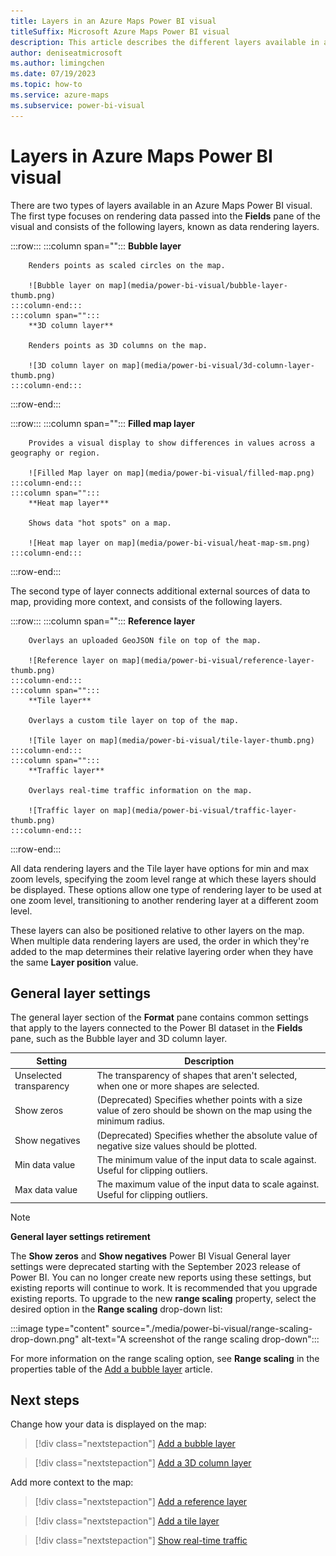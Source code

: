 ```yaml
---
title: Layers in an Azure Maps Power BI visual
titleSuffix: Microsoft Azure Maps Power BI visual
description: This article describes the different layers available in an Azure Maps Power BI visual.
author: deniseatmicrosoft
ms.author: limingchen
ms.date: 07/19/2023
ms.topic: how-to
ms.service: azure-maps
ms.subservice: power-bi-visual
---
```


# Layers in Azure Maps Power BI visual

There are two types of layers available in an Azure Maps Power BI visual. The first type focuses on rendering data passed into the **Fields** pane of the visual and consists of the following layers, known as data rendering layers.

:::row:::
    :::column span="":::
        **Bubble layer**

        Renders points as scaled circles on the map.

        ![Bubble layer on map](media/power-bi-visual/bubble-layer-thumb.png)
    :::column-end:::
    :::column span="":::
        **3D column layer**

        Renders points as 3D columns on the map.

        ![3D column layer on map](media/power-bi-visual/3d-column-layer-thumb.png)
    :::column-end:::
:::row-end:::

:::row:::
    :::column span="":::
        **Filled map layer**

        Provides a visual display to show differences in values across a geography or region.

        ![Filled Map layer on map](media/power-bi-visual/filled-map.png)
    :::column-end:::
    :::column span="":::
        **Heat map layer**

        Shows data "hot spots" on a map.
        
        ![Heat map layer on map](media/power-bi-visual/heat-map-sm.png)
    :::column-end:::
:::row-end:::

The second type of layer connects additional external sources of data to map, providing more context, and consists of the following layers.

:::row:::
    :::column span="":::
        **Reference layer**

        Overlays an uploaded GeoJSON file on top of the map.

        ![Reference layer on map](media/power-bi-visual/reference-layer-thumb.png)
    :::column-end:::
    :::column span="":::
        **Tile layer**

        Overlays a custom tile layer on top of the map.
        
        ![Tile layer on map](media/power-bi-visual/tile-layer-thumb.png)
    :::column-end:::
    :::column span="":::
        **Traffic layer**

        Overlays real-time traffic information on the map.
        
        ![Traffic layer on map](media/power-bi-visual/traffic-layer-thumb.png)
    :::column-end:::
:::row-end:::

All data rendering layers and the Tile layer have options for min and max zoom levels, specifying the zoom level range at which these layers should be displayed. These options allow one type of rendering layer to be used at one zoom level, transitioning to another rendering layer at a different zoom level.

These layers can also be positioned relative to other layers on the map. When multiple data rendering layers are used, the order in which they're added to the map determines their relative layering order when they have the same **Layer position** value.

## General layer settings

The general layer section of the **Format** pane contains common settings that apply to the layers connected to the Power BI dataset in the **Fields** pane, such as the Bubble layer and 3D column layer.

| Setting        | Description                            |
|----------------|----------------------------------------|
| Unselected transparency | The transparency of shapes that aren't selected, when one or more shapes are selected.  |
| Show zeros     | (Deprecated) Specifies whether points with a size value of zero should be shown on the map using the minimum radius. |
| Show negatives | (Deprecated) Specifies whether the absolute value of negative size values should be plotted.   |
| Min data value | The minimum value of the input data to scale against. Useful for clipping outliers.  |
| Max data value | The maximum value of the input data to scale against. Useful for clipping outliers.  |

> [!NOTE]
>
> **General layer settings retirement**
>
> The **Show zeros** and **Show negatives** Power BI Visual General layer settings were deprecated starting with the September 2023 release of Power BI. You can no longer create new reports using these settings, but existing reports will continue to work. It is recommended that you upgrade existing reports. To upgrade to the new **range scaling** property, select the desired option in the **Range scaling** drop-down list:
>
> :::image type="content" source="./media/power-bi-visual/range-scaling-drop-down.png" alt-text="A screenshot of the range scaling drop-down":::
>
> For more information on the range scaling option, see **Range scaling** in the properties table of the [Add a bubble layer] article.

## Next steps

Change how your data is displayed on the map:

> [!div class="nextstepaction"]
> [Add a bubble layer](power-bi-visual-add-bubble-layer.md)

> [!div class="nextstepaction"]
> [Add a 3D column layer](power-bi-visual-add-3d-column-layer.md)

Add more context to the map:

> [!div class="nextstepaction"]
> [Add a reference layer](power-bi-visual-add-reference-layer.md)

> [!div class="nextstepaction"]
> [Add a tile layer](power-bi-visual-add-tile-layer.md)

> [!div class="nextstepaction"]
> [Show real-time traffic](power-bi-visual-show-real-time-traffic.md)

 [Add a bubble layer]: power-bi-visual-add-bubble-layer.md
